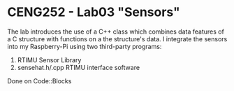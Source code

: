 # CENG252 - Lab03 "Sensors"
The lab introduces the use of a C++ class which combines data features of a C structure with functions on a the structure's data. 
I integrate the sensors into my Raspberry-Pi using two third-party programs:
1. RTIMU Sensor Library
2. sensehat.h/.cpp RTIMU interface software

Done on Code::Blocks
